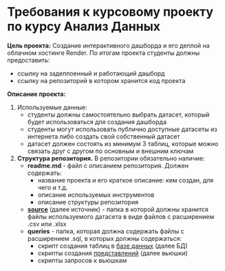 # Требования к курсовому проекту по курсу Анализ Данных
**Цель проекта:** Создание интерактивного дашборда и его деплой на облачном хостинге Render. По итогам проекта студенты должны предоставить:
* ссылку на задеплоенный и работающий дашборд
* ссылку на репозиторий в котором хранится код проекта

**Описание проекта:**
1. Используемые данные:
    * студенты должны самостоятельно выбрать датасет, который будет использоваться для создания дашборда
    * студенты могут использовать публично доступные датасеты из интернета либо создать свой собственный датасет
    * датасет должен состоять из минимум 3 таблиц, которые можно связать друг с другом по основным и внешним ключам
2. **Структура репозитория.** В репозитории обязательно наличие:
    * **readme.md** - файл с описанием репозитория. Должен содержать:
        * название проекта и его краткое описание: кем создан, для чего и т.д.
        * описание используемых инструментов
        * описание структуры репозитория
    * **<u>source</u>** (далее источник) - папка в которой должны хранится файлы используемого датасета в виде файлов с расширением .csv или .xlsx
    * **queries** - папка, которая должна содержать файлы с расширением .sql, в которых должны содержаться:
        * скрипт создания таблиц в <u>базе данных</u> (далее БД)
        * скрипты создания <u>представлений</u> (далее вьюшки)
        * скрипты запросов к вьюшкам
